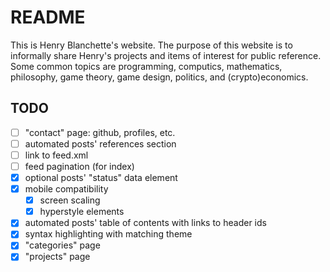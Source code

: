 # README

This is Henry Blanchette's website.
The purpose of this website is to informally share Henry's projects and items of interest for public reference.
Some common topics are programming, computics, mathematics, philosophy, game theory, game design, politics, and (crypto)economics.

## TODO

- [ ] "contact" page: github, profiles, etc.
- [ ] automated posts' references section
- [ ] link to feed.xml
- [ ] feed pagination (for index)
- [x] optional posts' "status" data element
- [x] mobile compatibility
  - [x] screen scaling
  - [x] hyperstyle elements
- [x] automated posts' table of contents with links to header ids
- [x] syntax highlighting with matching theme
- [x] "categories" page
- [x] "projects" page
